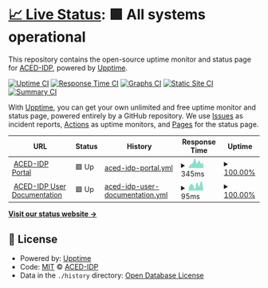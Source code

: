 # [📈 Live Status](https://ACED-IDP.github.io/status-monitor): <!--live status--> **🟩 All systems operational**

This repository contains the open-source uptime monitor and status page for [ACED-IDP](https://ACED-IDP.github.io/status-monitor), powered by [Upptime](https://github.com/upptime/upptime).

[![Uptime CI](https://github.com/ACED-IDP/status-monitor/workflows/Uptime%20CI/badge.svg)](https://github.com/ACED-IDP/status-monitor/actions?query=workflow%3A%22Uptime+CI%22)
[![Response Time CI](https://github.com/ACED-IDP/status-monitor/workflows/Response%20Time%20CI/badge.svg)](https://github.com/ACED-IDP/status-monitor/actions?query=workflow%3A%22Response+Time+CI%22)
[![Graphs CI](https://github.com/ACED-IDP/status-monitor/workflows/Graphs%20CI/badge.svg)](https://github.com/ACED-IDP/status-monitor/actions?query=workflow%3A%22Graphs+CI%22)
[![Static Site CI](https://github.com/ACED-IDP/status-monitor/workflows/Static%20Site%20CI/badge.svg)](https://github.com/ACED-IDP/status-monitor/actions?query=workflow%3A%22Static+Site+CI%22)
[![Summary CI](https://github.com/ACED-IDP/status-monitor/workflows/Summary%20CI/badge.svg)](https://github.com/ACED-IDP/status-monitor/actions?query=workflow%3A%22Summary+CI%22)

With [Upptime](https://upptime.js.org), you can get your own unlimited and free uptime monitor and status page, powered entirely by a GitHub repository. We use [Issues](https://github.com/ACED-IDP/status-monitor/issues) as incident reports, [Actions](https://github.com/ACED-IDP/status-monitor/actions) as uptime monitors, and [Pages](https://ACED-IDP.github.io/status-monitor) for the status page.

<!--start: status pages-->
<!-- This summary is generated by Upptime (https://github.com/upptime/upptime) -->
<!-- Do not edit this manually, your changes will be overwritten -->
<!-- prettier-ignore -->
| URL | Status | History | Response Time | Uptime |
| --- | ------ | ------- | ------------- | ------ |
| <img alt="" src="https://icons.duckduckgo.com/ip3/aced-idp.org.ico" height="13"> [ACED-IDP Portal](https://aced-idp.org) | 🟩 Up | [aced-idp-portal.yml](https://github.com/ACED-IDP/status-monitor/commits/HEAD/history/aced-idp-portal.yml) | <details><summary><img alt="Response time graph" src="./graphs/aced-idp-portal/response-time-week.png" height="20"> 345ms</summary><br><a href="https://ACED-IDP.github.io/status-monitor/history/aced-idp-portal"><img alt="Response time 415" src="https://img.shields.io/endpoint?url=https%3A%2F%2Fraw.githubusercontent.com%2FACED-IDP%2Fstatus-monitor%2FHEAD%2Fapi%2Faced-idp-portal%2Fresponse-time.json"></a><br><a href="https://ACED-IDP.github.io/status-monitor/history/aced-idp-portal"><img alt="24-hour response time 334" src="https://img.shields.io/endpoint?url=https%3A%2F%2Fraw.githubusercontent.com%2FACED-IDP%2Fstatus-monitor%2FHEAD%2Fapi%2Faced-idp-portal%2Fresponse-time-day.json"></a><br><a href="https://ACED-IDP.github.io/status-monitor/history/aced-idp-portal"><img alt="7-day response time 345" src="https://img.shields.io/endpoint?url=https%3A%2F%2Fraw.githubusercontent.com%2FACED-IDP%2Fstatus-monitor%2FHEAD%2Fapi%2Faced-idp-portal%2Fresponse-time-week.json"></a><br><a href="https://ACED-IDP.github.io/status-monitor/history/aced-idp-portal"><img alt="30-day response time 386" src="https://img.shields.io/endpoint?url=https%3A%2F%2Fraw.githubusercontent.com%2FACED-IDP%2Fstatus-monitor%2FHEAD%2Fapi%2Faced-idp-portal%2Fresponse-time-month.json"></a><br><a href="https://ACED-IDP.github.io/status-monitor/history/aced-idp-portal"><img alt="1-year response time 415" src="https://img.shields.io/endpoint?url=https%3A%2F%2Fraw.githubusercontent.com%2FACED-IDP%2Fstatus-monitor%2FHEAD%2Fapi%2Faced-idp-portal%2Fresponse-time-year.json"></a></details> | <details><summary><a href="https://ACED-IDP.github.io/status-monitor/history/aced-idp-portal">100.00%</a></summary><a href="https://ACED-IDP.github.io/status-monitor/history/aced-idp-portal"><img alt="All-time uptime 100.00%" src="https://img.shields.io/endpoint?url=https%3A%2F%2Fraw.githubusercontent.com%2FACED-IDP%2Fstatus-monitor%2FHEAD%2Fapi%2Faced-idp-portal%2Fuptime.json"></a><br><a href="https://ACED-IDP.github.io/status-monitor/history/aced-idp-portal"><img alt="24-hour uptime 100.00%" src="https://img.shields.io/endpoint?url=https%3A%2F%2Fraw.githubusercontent.com%2FACED-IDP%2Fstatus-monitor%2FHEAD%2Fapi%2Faced-idp-portal%2Fuptime-day.json"></a><br><a href="https://ACED-IDP.github.io/status-monitor/history/aced-idp-portal"><img alt="7-day uptime 100.00%" src="https://img.shields.io/endpoint?url=https%3A%2F%2Fraw.githubusercontent.com%2FACED-IDP%2Fstatus-monitor%2FHEAD%2Fapi%2Faced-idp-portal%2Fuptime-week.json"></a><br><a href="https://ACED-IDP.github.io/status-monitor/history/aced-idp-portal"><img alt="30-day uptime 100.00%" src="https://img.shields.io/endpoint?url=https%3A%2F%2Fraw.githubusercontent.com%2FACED-IDP%2Fstatus-monitor%2FHEAD%2Fapi%2Faced-idp-portal%2Fuptime-month.json"></a><br><a href="https://ACED-IDP.github.io/status-monitor/history/aced-idp-portal"><img alt="1-year uptime 100.00%" src="https://img.shields.io/endpoint?url=https%3A%2F%2Fraw.githubusercontent.com%2FACED-IDP%2Fstatus-monitor%2FHEAD%2Fapi%2Faced-idp-portal%2Fuptime-year.json"></a></details>
| <img alt="" src="https://icons.duckduckgo.com/ip3/aced-idp.github.io.ico" height="13"> [ACED-IDP User Documentation](https://aced-idp.github.io) | 🟩 Up | [aced-idp-user-documentation.yml](https://github.com/ACED-IDP/status-monitor/commits/HEAD/history/aced-idp-user-documentation.yml) | <details><summary><img alt="Response time graph" src="./graphs/aced-idp-user-documentation/response-time-week.png" height="20"> 95ms</summary><br><a href="https://ACED-IDP.github.io/status-monitor/history/aced-idp-user-documentation"><img alt="Response time 83" src="https://img.shields.io/endpoint?url=https%3A%2F%2Fraw.githubusercontent.com%2FACED-IDP%2Fstatus-monitor%2FHEAD%2Fapi%2Faced-idp-user-documentation%2Fresponse-time.json"></a><br><a href="https://ACED-IDP.github.io/status-monitor/history/aced-idp-user-documentation"><img alt="24-hour response time 140" src="https://img.shields.io/endpoint?url=https%3A%2F%2Fraw.githubusercontent.com%2FACED-IDP%2Fstatus-monitor%2FHEAD%2Fapi%2Faced-idp-user-documentation%2Fresponse-time-day.json"></a><br><a href="https://ACED-IDP.github.io/status-monitor/history/aced-idp-user-documentation"><img alt="7-day response time 95" src="https://img.shields.io/endpoint?url=https%3A%2F%2Fraw.githubusercontent.com%2FACED-IDP%2Fstatus-monitor%2FHEAD%2Fapi%2Faced-idp-user-documentation%2Fresponse-time-week.json"></a><br><a href="https://ACED-IDP.github.io/status-monitor/history/aced-idp-user-documentation"><img alt="30-day response time 83" src="https://img.shields.io/endpoint?url=https%3A%2F%2Fraw.githubusercontent.com%2FACED-IDP%2Fstatus-monitor%2FHEAD%2Fapi%2Faced-idp-user-documentation%2Fresponse-time-month.json"></a><br><a href="https://ACED-IDP.github.io/status-monitor/history/aced-idp-user-documentation"><img alt="1-year response time 83" src="https://img.shields.io/endpoint?url=https%3A%2F%2Fraw.githubusercontent.com%2FACED-IDP%2Fstatus-monitor%2FHEAD%2Fapi%2Faced-idp-user-documentation%2Fresponse-time-year.json"></a></details> | <details><summary><a href="https://ACED-IDP.github.io/status-monitor/history/aced-idp-user-documentation">100.00%</a></summary><a href="https://ACED-IDP.github.io/status-monitor/history/aced-idp-user-documentation"><img alt="All-time uptime 100.00%" src="https://img.shields.io/endpoint?url=https%3A%2F%2Fraw.githubusercontent.com%2FACED-IDP%2Fstatus-monitor%2FHEAD%2Fapi%2Faced-idp-user-documentation%2Fuptime.json"></a><br><a href="https://ACED-IDP.github.io/status-monitor/history/aced-idp-user-documentation"><img alt="24-hour uptime 100.00%" src="https://img.shields.io/endpoint?url=https%3A%2F%2Fraw.githubusercontent.com%2FACED-IDP%2Fstatus-monitor%2FHEAD%2Fapi%2Faced-idp-user-documentation%2Fuptime-day.json"></a><br><a href="https://ACED-IDP.github.io/status-monitor/history/aced-idp-user-documentation"><img alt="7-day uptime 100.00%" src="https://img.shields.io/endpoint?url=https%3A%2F%2Fraw.githubusercontent.com%2FACED-IDP%2Fstatus-monitor%2FHEAD%2Fapi%2Faced-idp-user-documentation%2Fuptime-week.json"></a><br><a href="https://ACED-IDP.github.io/status-monitor/history/aced-idp-user-documentation"><img alt="30-day uptime 100.00%" src="https://img.shields.io/endpoint?url=https%3A%2F%2Fraw.githubusercontent.com%2FACED-IDP%2Fstatus-monitor%2FHEAD%2Fapi%2Faced-idp-user-documentation%2Fuptime-month.json"></a><br><a href="https://ACED-IDP.github.io/status-monitor/history/aced-idp-user-documentation"><img alt="1-year uptime 100.00%" src="https://img.shields.io/endpoint?url=https%3A%2F%2Fraw.githubusercontent.com%2FACED-IDP%2Fstatus-monitor%2FHEAD%2Fapi%2Faced-idp-user-documentation%2Fuptime-year.json"></a></details>

<!--end: status pages-->

[**Visit our status website →**](https://ACED-IDP.github.io/status-monitor)

## 📄 License

- Powered by: [Upptime](https://github.com/upptime/upptime)
- Code: [MIT](./LICENSE) © [ACED-IDP](https://ACED-IDP.github.io/status-monitor)
- Data in the `./history` directory: [Open Database License](https://opendatacommons.org/licenses/odbl/1-0/)
